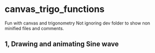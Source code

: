 # canvas_trigo_functions
Fun with canvas and trigonometry
Not ignoring dev folder to show non minified files and comments.

## 1, Drawing and animating Sine wave